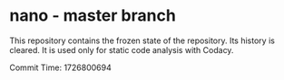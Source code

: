 # nano - master branch

This repository contains the frozen state of the repository.
Its history is cleared. It is used only for static code
analysis with Codacy.

Commit Time: 1726800694